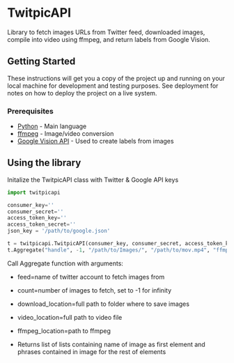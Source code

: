 # TwitpicAPI

Library to fetch images URLs from Twitter feed, downloaded images, compile into video using ffmpeg, and return labels from Google Vision.

## Getting Started

These instructions will get you a copy of the project up and running on your local machine for development and testing purposes. See deployment for notes on how to deploy the project on a live system.

### Prerequisites

* [Python](http://www.python.org) - Main language
* [ffmpeg](https://www.ffmpeg.org/) - Image/video conversion
* [Google Vision API](https://cloud.google.com/vision/) - Used to create labels from images

## Using the library

Initalize the TwitpicAPI class with Twitter & Google API keys

```python
import twitpicapi

consumer_key=''
consumer_secret=''
access_token_key=''
access_token_secret=''
json_key = '/path/to/google.json'

t = twitpicapi.TwitpicAPI(consumer_key, consumer_secret, access_token_key, access_token_secret, json_key)
t.Aggregate("handle", -1, "/path/to/Images/", "/path/to/mov.mp4", "ffmpeg")
```

Call Aggregate function with arguments: 

* feed=name of twitter account to fetch images from

* count=number of images to fetch, set to -1 for infinity

* download_location=full path to folder where to save images

* video_location=full path to video file

* ffmpeg_location=path to ffmpeg 

* Returns list of lists containing name of image as first element and phrases contained in image for the rest of elements
